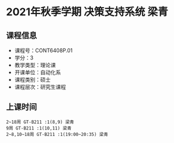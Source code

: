 # 2021年秋季学期 决策支持系统 梁青






## 课程信息

- 课程号：CONT6408P.01
- 学分：3
- 教学类型：理论课
- 开课单位：自动化系
- 课程类别：硕士
- 课程层次：研究生课程

## 上课时间

```
2~18周 GT-B211 :1(8,9) 梁青
9周 GT-B211 :1(10,11) 梁青
2~8,10~18周 GT-B211 :1(19:00~20:35) 梁青
```


